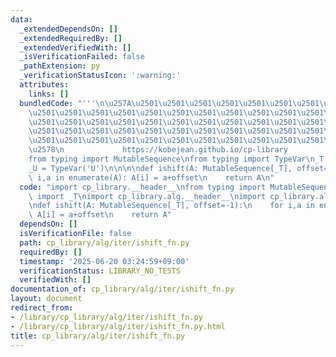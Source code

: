 ```yaml
---
data:
  _extendedDependsOn: []
  _extendedRequiredBy: []
  _extendedVerifiedWith: []
  _isVerificationFailed: false
  _pathExtension: py
  _verificationStatusIcon: ':warning:'
  attributes:
    links: []
  bundledCode: "'''\n\u257A\u2501\u2501\u2501\u2501\u2501\u2501\u2501\u2501\u2501\u2501\
    \u2501\u2501\u2501\u2501\u2501\u2501\u2501\u2501\u2501\u2501\u2501\u2501\u2501\
    \u2501\u2501\u2501\u2501\u2501\u2501\u2501\u2501\u2501\u2501\u2501\u2501\u2501\
    \u2501\u2501\u2501\u2501\u2501\u2501\u2501\u2501\u2501\u2501\u2501\u2501\u2501\
    \u2501\u2501\u2501\u2501\u2501\u2501\u2501\u2501\u2501\u2501\u2501\u2501\u2501\
    \u2578\n             https://kobejean.github.io/cp-library               \n'''\n\
    from typing import MutableSequence\nfrom typing import TypeVar\n_T = TypeVar('T')\n\
    _U = TypeVar('U')\n\n\n\ndef ishift(A: MutableSequence[_T], offset=-1):\n    for\
    \ i,a in enumerate(A): A[i] = a+offset\n    return A\n"
  code: "import cp_library.__header__\nfrom typing import MutableSequence\nfrom cp_library.misc.typing\
    \ import _T\nimport cp_library.alg.__header__\nimport cp_library.alg.iter.__header__\n\
    \ndef ishift(A: MutableSequence[_T], offset=-1):\n    for i,a in enumerate(A):\
    \ A[i] = a+offset\n    return A"
  dependsOn: []
  isVerificationFile: false
  path: cp_library/alg/iter/ishift_fn.py
  requiredBy: []
  timestamp: '2025-06-20 03:24:59+09:00'
  verificationStatus: LIBRARY_NO_TESTS
  verifiedWith: []
documentation_of: cp_library/alg/iter/ishift_fn.py
layout: document
redirect_from:
- /library/cp_library/alg/iter/ishift_fn.py
- /library/cp_library/alg/iter/ishift_fn.py.html
title: cp_library/alg/iter/ishift_fn.py
---
```

